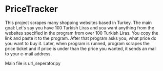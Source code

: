 # PriceTracker

This project scrapes many shopping websites based in Turkey. 
The main goal: 
  Let's say you have 100 Turkish Liras and you want anything from the websites specified in the program from over 100 Turkish Liras.
  You copy the link and paste it to the program. After that program asks you, what price do you want to buy it. Later, when program is runned, program scrapes the price ticket
  and if price is under than the price you wanted, it sends an mail to your e-mail address.
  
Main file is url_seperator.py
